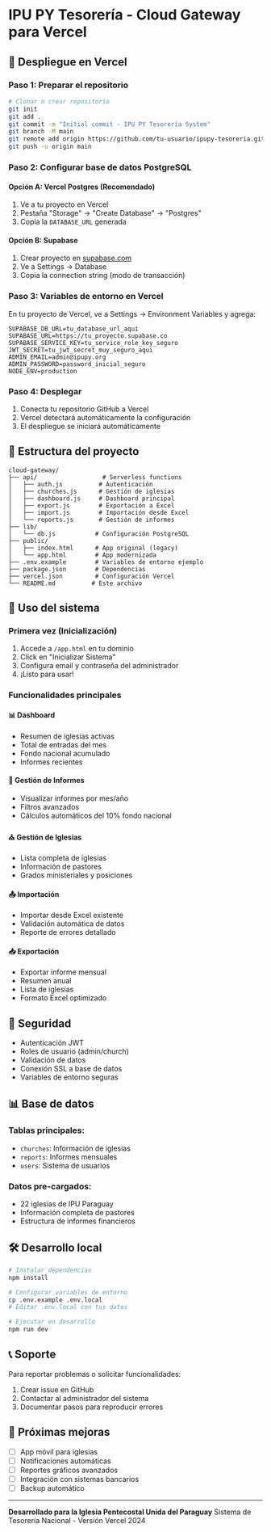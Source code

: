 # IPU PY Tesorería - Cloud Gateway para Vercel

## 🚀 Despliegue en Vercel

### Paso 1: Preparar el repositorio
```bash
# Clonar o crear repositorio
git init
git add .
git commit -m "Initial commit - IPU PY Tesorería System"
git branch -M main
git remote add origin https://github.com/tu-usuario/ipupy-tesoreria.git
git push -u origin main
```

### Paso 2: Configurar base de datos PostgreSQL

#### Opción A: Vercel Postgres (Recomendado)
1. Ve a tu proyecto en Vercel
2. Pestaña "Storage" → "Create Database" → "Postgres"
3. Copia la `DATABASE_URL` generada

#### Opción B: Supabase
1. Crear proyecto en [supabase.com](https://supabase.com)
2. Ve a Settings → Database
3. Copia la connection string (modo de transacción)

### Paso 3: Variables de entorno en Vercel
En tu proyecto de Vercel, ve a Settings → Environment Variables y agrega:

```
SUPABASE_DB_URL=tu_database_url_aqui
SUPABASE_URL=https://tu_proyecto.supabase.co
SUPABASE_SERVICE_KEY=tu_service_role_key_seguro
JWT_SECRET=tu_jwt_secret_muy_seguro_aqui
ADMIN_EMAIL=admin@ipupy.org
ADMIN_PASSWORD=password_inicial_seguro
NODE_ENV=production
```

### Paso 4: Desplegar
1. Conecta tu repositorio GitHub a Vercel
2. Vercel detectará automáticamente la configuración
3. El despliegue se iniciará automáticamente

## 🔧 Estructura del proyecto

```
cloud-gateway/
├── api/                  # Serverless functions
│   ├── auth.js          # Autenticación
│   ├── churches.js      # Gestión de iglesias
│   ├── dashboard.js     # Dashboard principal
│   ├── export.js        # Exportación a Excel
│   ├── import.js        # Importación desde Excel
│   └── reports.js       # Gestión de informes
├── lib/
│   └── db.js           # Configuración PostgreSQL
├── public/
│   ├── index.html      # App original (legacy)
│   └── app.html        # App modernizada
├── .env.example        # Variables de entorno ejemplo
├── package.json        # Dependencias
├── vercel.json         # Configuración Vercel
└── README.md          # Este archivo
```

## 📱 Uso del sistema

### Primera vez (Inicialización)
1. Accede a `/app.html` en tu dominio
2. Click en "Inicializar Sistema"
3. Configura email y contraseña del administrador
4. ¡Listo para usar!

### Funcionalidades principales

#### 📊 Dashboard
- Resumen de iglesias activas
- Total de entradas del mes
- Fondo nacional acumulado
- Informes recientes

#### 📄 Gestión de Informes
- Visualizar informes por mes/año
- Filtros avanzados
- Cálculos automáticos del 10% fondo nacional

#### ⛪ Gestión de Iglesias
- Lista completa de iglesias
- Información de pastores
- Grados ministeriales y posiciones

#### 📤 Importación
- Importar desde Excel existente
- Validación automática de datos
- Reporte de errores detallado

#### 📥 Exportación
- Exportar informe mensual
- Resumen anual
- Lista de iglesias
- Formato Excel optimizado

## 🔐 Seguridad

- Autenticación JWT
- Roles de usuario (admin/church)
- Validación de datos
- Conexión SSL a base de datos
- Variables de entorno seguras

## 📊 Base de datos

### Tablas principales:
- `churches`: Información de iglesias
- `reports`: Informes mensuales
- `users`: Sistema de usuarios

### Datos pre-cargados:
- 22 iglesias de IPU Paraguay
- Información completa de pastores
- Estructura de informes financieros

## 🛠️ Desarrollo local

```bash
# Instalar dependencias
npm install

# Configurar variables de entorno
cp .env.example .env.local
# Editar .env.local con tus datos

# Ejecutar en desarrollo
npm run dev
```

## 📞 Soporte

Para reportar problemas o solicitar funcionalidades:
1. Crear issue en GitHub
2. Contactar al administrador del sistema
3. Documentar pasos para reproducir errores

## 🎯 Próximas mejoras

- [ ] App móvil para iglesias
- [ ] Notificaciones automáticas
- [ ] Reportes gráficos avanzados
- [ ] Integración con sistemas bancarios
- [ ] Backup automático

---

**Desarrollado para la Iglesia Pentecostal Unida del Paraguay**
Sistema de Tesorería Nacional - Versión Vercel 2024
